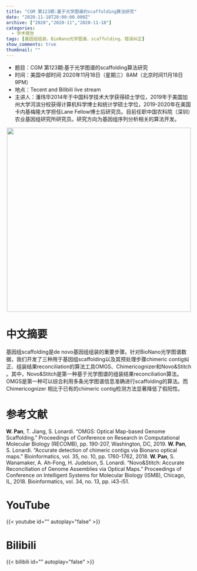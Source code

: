 ```yaml
---
title: "CGM 第123期:基于光学图谱的scaffolding算法研究"
date: "2020-11-18T20:00:00.000Z"
archive: ["2020","2020-11","2020-11-18"]
categories:
  - 学术报告
tags: [基因组组装，BioNano光学图谱，scaffolding，错误纠正]
show_comments: true
thumbnail: ""
---
```


- 题目：CGM 第123期:基于光学图谱的scaffolding算法研究
- 时间：美国中部时间 2020年11月18日（星期三）8AM（北京时间11月18日 9PM）
- 地点：Tecent and Bilibili live stream
- 主讲人：潘玮华2014年于中国科学技术大学获得硕士学位，2019年于美国加州大学河滨分校获得计算机科学博士和统计学硕士学位，2019-2020年在美国卡内基梅隆大学担任Lane Fellow博士后研究员。目前任职中国农科院（深圳）农业基因组研究所研究员。研究方向为基因组序列分析相关的算法开发。



<div align="center">
<img src="https://i.loli.net/2020/11/15/hIKB3GDVpmkFzYs.jpg" height=500>
</div>

# 中文摘要

基因组scaffolding是de novo基因组组装的重要步骤。针对BioNano光学图谱数据，我们开发了三种用于基因组scaffolding以及其预处理步骤chimeric contig纠正、组装结果reconciliation的算法工具OMGS、Chimericognizer和Novo&Stitch 。其中，Novo&Stitch是第一种基于光学图谱的组装结果reconciliation算法。OMGS是第一种可以综合利用多条光学图谱信息准确进行scaffolding的算法。而Chimericognizer 相比于已有的chimeric contig检测方法显著降低了假阳性。


# 参考文献

**W. Pan**, T. Jiang, S. Lonardi. “OMGS: Optical Map-based Genome Scaffolding.” Proceedings of Conference on Research in Computational Molecular Biology (RECOMB), pp. 190-207, Washington, DC, 2019. 
**W. Pan**, S. Lonardi. “Accurate detection of chimeric contigs via Bionano optical maps.” Bioinformatics, vol. 35, no. 10, pp. 1760-1762, 2018. 
**W. Pan**, S. Wanamaker, A. Ah-Fong, H. Judelson, S. Lonardi. “Novo&Stitch: Accurate Reconciliation of Genome Assemblies via Optical Maps.” Proceedings of Conference on Intelligent Systems for Molecular Biology (ISMB), Chicago, IL, 2018. Bioinformatics, vol. 34, no. 13, pp. i43-i51.

# YouTube

{{< youtube id="" autoplay="false" >}}

# Bilibili

{{< bilibili id="" autoplay="false" >}}

